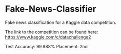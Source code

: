 # Fake-News-Classifier
Fake news classification for a Kaggle data competition.

The link to the competition can be found here: https://www.kaggle.com/c/datachallenge2

Test Accuracy: 99.988%
Placement: 2nd
